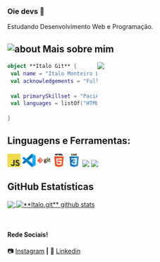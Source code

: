 ### Oie devs 👋

Estudando Desenvolvimento Web e Programação.

## <img width="45" alt="about" src="https://raw.github.com/elizarov/elizarov/master/about.png"> Mais sobre mim

<img align="right" width="300" src="https://i2.wp.com/allhtaccess.info/wp-content/uploads/2018/03/programming.gif?fit=1281%2C716&ssl=1" />

```kotlin
object **Italo Git** {
 val name = "Italo Monteiro Leite"
 val acknowledgements = "Full-Stacks"
 
 val primarySkillset = "Paciência, Aprendizagem Rápido e Determinado"
 val languages = listOf("HTML","CSS","TypeScript","Python", "JavaScript")

}
```

## **Linguagens e Ferramentas:**  

<code><img height="30" src="https://raw.githubusercontent.com/github/explore/80688e429a7d4ef2fca1e82350fe8e3517d3494d/topics/javascript/javascript.png"></code>
<code><img height="30" src="https://raw.githubusercontent.com/github/explore/80688e429a7d4ef2fca1e82350fe8e3517d3494d/topics/visual-studio-code/visual-studio-code.png"></code>
<code><img height="30" src="https://raw.githubusercontent.com/github/explore/80688e429a7d4ef2fca1e82350fe8e3517d3494d/topics/git/git.png"></code>
<code><img height="30" src="https://raw.githubusercontent.com/github/explore/80688e429a7d4ef2fca1e82350fe8e3517d3494d/topics/html/html.png"></code>
<code><img height="30" src="https://raw.githubusercontent.com/github/explore/80688e429a7d4ef2fca1e82350fe8e3517d3494d/topics/css/css.png"></code>
<code><img height="30" src="https://encrypted-tbn0.gstatic.com/images?q=tbn:ANd9GcT0AbouM2qoz5UUzV_AoYL6VJb_8Rdg5P2XwLzhQ125cQ&s"></code>
<code><img height="30" src="https://cdn.icon-icons.com/icons2/112/PNG/512/python_18894.png"></code>


## **GitHub Estatísticas**

<a href="https://github.com/TyranoT">
  <img align="center" src="https://github-readme-stats.vercel.app/api/top-langs/?username=TyranoT&theme=dark&hide_langs_below=1" />
</a>

<a href="https://github.com/TyranoT">
 <img align="center" src="https://github-readme-stats.vercel.app/api?username=TyranoT&show_icons=true&theme=dark&line_height=27" alt="**Italo.git** github stats"/>
</a>

[Instagram]: https://www.instagram.com/italo.ml04/
[linkedin]: www.linkedin.com/in/italo-monteiro-leite-697b94256
<br>

#### Rede Sociais!
 
📷 [Instagram][Instagram] **|** 
👔 [Linkedin][Linkedin]

